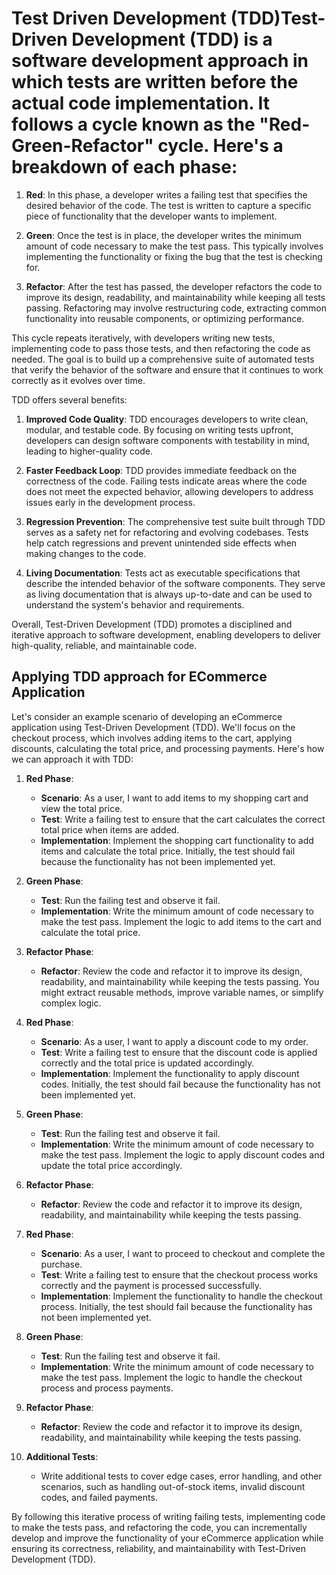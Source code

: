 # Test Driven Development (TDD)Test-Driven Development (TDD) is a software development approach in which tests are written before the actual code implementation. It follows a cycle known as the "Red-Green-Refactor" cycle. Here's a breakdown of each phase:

1. **Red**: In this phase, a developer writes a failing test that specifies the desired behavior of the code. The test is written to capture a specific piece of functionality that the developer wants to implement.

2. **Green**: Once the test is in place, the developer writes the minimum amount of code necessary to make the test pass. This typically involves implementing the functionality or fixing the bug that the test is checking for.

3. **Refactor**: After the test has passed, the developer refactors the code to improve its design, readability, and maintainability while keeping all tests passing. Refactoring may involve restructuring code, extracting common functionality into reusable components, or optimizing performance.

This cycle repeats iteratively, with developers writing new tests, implementing code to pass those tests, and then refactoring the code as needed. The goal is to build up a comprehensive suite of automated tests that verify the behavior of the software and ensure that it continues to work correctly as it evolves over time.

TDD offers several benefits:

1. **Improved Code Quality**: TDD encourages developers to write clean, modular, and testable code. By focusing on writing tests upfront, developers can design software components with testability in mind, leading to higher-quality code.

2. **Faster Feedback Loop**: TDD provides immediate feedback on the correctness of the code. Failing tests indicate areas where the code does not meet the expected behavior, allowing developers to address issues early in the development process.

3. **Regression Prevention**: The comprehensive test suite built through TDD serves as a safety net for refactoring and evolving codebases. Tests help catch regressions and prevent unintended side effects when making changes to the code.

4. **Living Documentation**: Tests act as executable specifications that describe the intended behavior of the software components. They serve as living documentation that is always up-to-date and can be used to understand the system's behavior and requirements.

Overall, Test-Driven Development (TDD) promotes a disciplined and iterative approach to software development, enabling developers to deliver high-quality, reliable, and maintainable code.


## Applying TDD approach for ECommerce Application

Let's consider an example scenario of developing an eCommerce application using Test-Driven Development (TDD). We'll focus on the checkout process, which involves adding items to the cart, applying discounts, calculating the total price, and processing payments. Here's how we can approach it with TDD:

1. **Red Phase**:
   - **Scenario**: As a user, I want to add items to my shopping cart and view the total price.
   - **Test**: Write a failing test to ensure that the cart calculates the correct total price when items are added.
   - **Implementation**: Implement the shopping cart functionality to add items and calculate the total price. Initially, the test should fail because the functionality has not been implemented yet.

2. **Green Phase**:
   - **Test**: Run the failing test and observe it fail.
   - **Implementation**: Write the minimum amount of code necessary to make the test pass. Implement the logic to add items to the cart and calculate the total price.

3. **Refactor Phase**:
   - **Refactor**: Review the code and refactor it to improve its design, readability, and maintainability while keeping the tests passing. You might extract reusable methods, improve variable names, or simplify complex logic.
  
4. **Red Phase**:
   - **Scenario**: As a user, I want to apply a discount code to my order.
   - **Test**: Write a failing test to ensure that the discount code is applied correctly and the total price is updated accordingly.
   - **Implementation**: Implement the functionality to apply discount codes. Initially, the test should fail because the functionality has not been implemented yet.

5. **Green Phase**:
   - **Test**: Run the failing test and observe it fail.
   - **Implementation**: Write the minimum amount of code necessary to make the test pass. Implement the logic to apply discount codes and update the total price accordingly.

6. **Refactor Phase**:
   - **Refactor**: Review the code and refactor it to improve its design, readability, and maintainability while keeping the tests passing.

7. **Red Phase**:
   - **Scenario**: As a user, I want to proceed to checkout and complete the purchase.
   - **Test**: Write a failing test to ensure that the checkout process works correctly and the payment is processed successfully.
   - **Implementation**: Implement the functionality to handle the checkout process. Initially, the test should fail because the functionality has not been implemented yet.

8. **Green Phase**:
   - **Test**: Run the failing test and observe it fail.
   - **Implementation**: Write the minimum amount of code necessary to make the test pass. Implement the logic to handle the checkout process and process payments.

9. **Refactor Phase**:
   - **Refactor**: Review the code and refactor it to improve its design, readability, and maintainability while keeping the tests passing.

10. **Additional Tests**:
    - Write additional tests to cover edge cases, error handling, and other scenarios, such as handling out-of-stock items, invalid discount codes, and failed payments.

By following this iterative process of writing failing tests, implementing code to make the tests pass, and refactoring the code, you can incrementally develop and improve the functionality of your eCommerce application while ensuring its correctness, reliability, and maintainability with Test-Driven Development (TDD).

